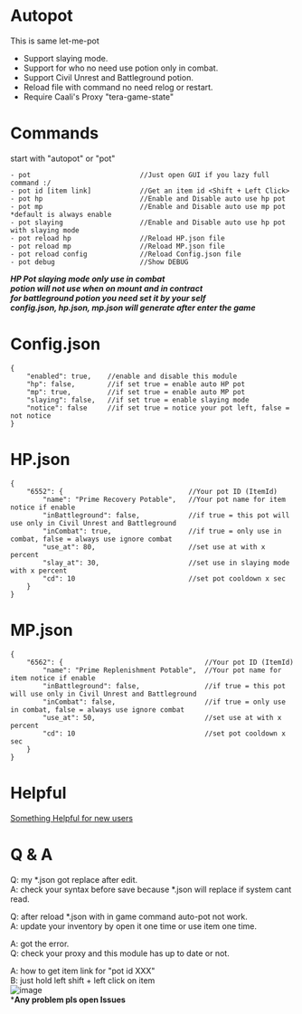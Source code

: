 # Autopot
This is same let-me-pot</br>
- Support slaying mode.
- Support for who no need use potion only in combat.</br>
- Support Civil Unrest and Battleground potion.</br>
- Reload file with command no need relog or restart.</br>
- Require Caali's Proxy "tera-game-state"</br>
# Commands
start with "autopot" or "pot"
```
- pot                           //Just open GUI if you lazy full command :/
- pot id [item link]            //Get an item id <Shift + Left Click>
- pot hp                        //Enable and Disable auto use hp pot
- pot mp                        //Enable and Disable auto use mp pot *default is always enable
- pot slaying                   //Enable and Disable auto use hp pot with slaying mode
- pot reload hp                 //Reload HP.json file
- pot reload mp                 //Reload MP.json file
- pot reload config             //Reload Config.json file
- pot debug                     //Show DEBUG
```
***HP Pot slaying mode only use in combat***</br>
***potion will not use when on mount and in contract***</br>
***for battleground potion you need set it by your self***</br>
***config.json, hp.json, mp.json will generate after enter the game***</br>

# Config.json
```
{
    "enabled": true,    //enable and disable this module
    "hp": false,        //if set true = enable auto HP pot
    "mp": true,         //if set true = enable auto MP pot
    "slaying": false,   //if set true = enable slaying mode
    "notice": false     //if set true = notice your pot left, false = not notice
}
```
# HP.json
```
{
    "6552": {                               //Your pot ID (ItemId)
        "name": "Prime Recovery Potable",   //Your pot name for item notice if enable
        "inBattleground": false,            //if true = this pot will use only in Civil Unrest and Battleground
        "inCombat": true,                   //if true = only use in combat, false = always use ignore combat
        "use_at": 80,                       //set use at with x percent
        "slay_at": 30,                      //set use in slaying mode with x percent
        "cd": 10                            //set pot cooldown x sec
    }
}
```
# MP.json
```
{
    "6562": {                                   //Your pot ID (ItemId)
        "name": "Prime Replenishment Potable",  //Your pot name for item notice if enable
        "inBattleground": false,                //if true = this pot will use only in Civil Unrest and Battleground
        "inCombat": false,                      //if true = only use in combat, false = always use ignore combat
        "use_at": 50,                           //set use at with x percent
        "cd": 10                                //set pot cooldown x sec
    }
}
```
# Helpful 
[Something Helpful for new users](https://github.com/Fukki/auto-pot/issues/6)

# Q & A
Q: my *.json got replace after edit.</br>
A: check your syntax before save because *.json will replace if system cant read.</br>

Q: after reload *.json with in game command auto-pot not work.</br>
A: update your inventory by open it one time or use item one time.</br>

A: got the error.</br>
Q: check your proxy and this module has up to date or not.</br>

A: how to get item link for "pot id XXX"</br>
B: just hold left shift + left click on item</br>
![image](https://user-images.githubusercontent.com/26898177/52502964-bb9c5c00-2c16-11e9-9019-0de08f5a06fb.png)</br>
***Any problem pls open Issues**
